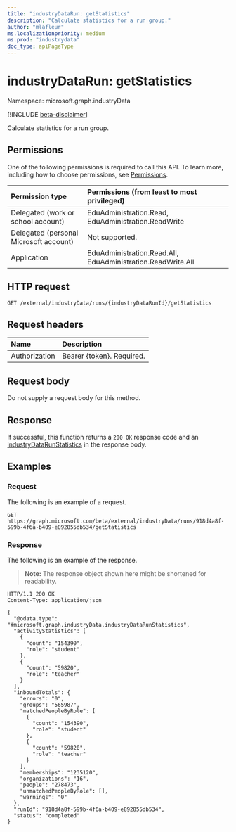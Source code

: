 ```yaml
---
title: "industryDataRun: getStatistics"
description: "Calculate statistics for a run group."
author: "mlafleur"
ms.localizationpriority: medium
ms.prod: "industrydata"
doc_type: apiPageType
---
```


# industryDataRun: getStatistics

Namespace: microsoft.graph.industryData

[!INCLUDE [beta-disclaimer](../../includes/beta-disclaimer.md)]

Calculate statistics for a run group.

## Permissions

One of the following permissions is required to call this API. To learn more, including how to choose permissions, see [Permissions](/graph/permissions-reference).

| Permission type                        | Permissions (from least to most privileged)                 |
| :------------------------------------- | :---------------------------------------------------------- |
| Delegated (work or school account)     | EduAdministration.Read, EduAdministration.ReadWrite         |
| Delegated (personal Microsoft account) | Not supported.                                              |
| Application                            | EduAdministration.Read.All, EduAdministration.ReadWrite.All |

## HTTP request

<!-- {
  "blockType": "ignored"
}
-->

```http
GET /external/industryData/runs/{industryDataRunId}/getStatistics
```

## Request headers

| Name          | Description               |
| :------------ | :------------------------ |
| Authorization | Bearer {token}. Required. |

## Request body

Do not supply a request body for this method.

## Response

If successful, this function returns a `200 OK` response code and an [industryDataRunStatistics](../resources/industrydata-industrydatarunstatistics.md) in the response body.

## Examples

### Request

The following is an example of a request.

<!-- {
  "blockType": "request",
  "name": "industrydatarunthis.getstatistics"
}
-->

```http
GET https://graph.microsoft.com/beta/external/industryData/runs/918d4a8f-599b-4f6a-b409-e892855db534/getStatistics
```

### Response

The following is an example of the response.

> **Note:** The response object shown here might be shortened for readability.

<!-- {
  "blockType": "response",
  "truncated": true,
  "@odata.type": "microsoft.graph.industryData.industryDataRunStatistics"
}
-->

```http
HTTP/1.1 200 OK
Content-Type: application/json

{
  "@odata.type": "#microsoft.graph.industryData.industryDataRunStatistics",
  "activityStatistics": [
    {
      "count": "154390",
      "role": "student"
    },
    {
      "count": "59820",
      "role": "teacher"
    }
  ],
  "inboundTotals": {
    "errors": "0",
    "groups": "565987",
    "matchedPeopleByRole": [
      {
        "count": "154390",
        "role": "student"
      },
      {
        "count": "59820",
        "role": "teacher"
      }
    ],
    "memberships": "1235120",
    "organizations": "16",
    "people": "278473",
    "unmatchedPeopleByRole": [],
    "warnings": "0"
  },
  "runId": "918d4a8f-599b-4f6a-b409-e892855db534",
  "status": "completed"
}
```
